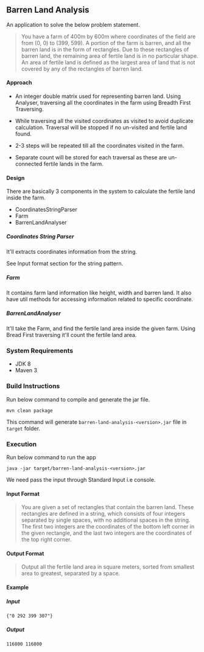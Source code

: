 ## Barren Land Analysis

An application to solve the below problem statement.

>You have a farm of 400m by 600m where coordinates of the field are from (0, 0) to (399,
599). A portion of the farm is barren, and all the barren land is in the form of rectangles.
Due to these rectangles of barren land, the remaining area of fertile land is in no
particular shape. An area of fertile land is defined as the largest area of land that is not
covered by any of the rectangles of barren land.

#### Approach

* An integer double matrix used for representing barren land. 
Using Analyser, traversing all the coordinates in the farm
using Breadth First Traversing. 

* While traversing all the visited coordinates as visited to avoid duplicate calculation.
Traversal will be stopped if no un-visited and fertile land found.

* 2-3 steps will be repeated till all the coordinates visited in the farm.

* Separate count will be stored for each traversal as these are un-connected fertile lands in the farm.


#### Design

There are basically 3 components in the system to calculate the fertile land inside the farm.
* CoordinatesStringParser
* Farm
* BarrenLandAnalyser

##### Coordinates String Parser
It'll extracts coordinates information from the string. 

See Input format section for the string pattern.

##### Farm
It contains farm land information like height, width and barren land.
It also have util methods for accessing information related to specific coordinate.

##### BarrenLandAnalyser
It'll take the Farm, and find the fertile land area inside the given farm.
Using Bread First traversing it'll count the fertile land area. 


### System Requirements
* JDK 8
* Maven 3

### Build Instructions
Run below command to compile and generate the jar file.

    mvn clean package

This command will generate `barren-land-analysis-<version>.jar` file in `target` folder.


### Execution

Run below command to run the app

    java -jar target/barren-land-analysis-<version>.jar
    
We need pass the input through Standard Input i.e console.

#### Input Format
> You are given a set of rectangles that contain the barren land. These rectangles are
  defined in a string, which consists of four integers separated by single spaces, with no
  additional spaces in the string. The first two integers are the coordinates of the bottom
  left corner in the given rectangle, and the last two integers are the coordinates of the
  top right corner.

#### Output Format
> Output all the fertile land area in square meters, sorted from smallest area to greatest,
  separated by a space.
  
#### Example
##### Input
    {"0 292 399 307"}

##### Output
    116800 116800


